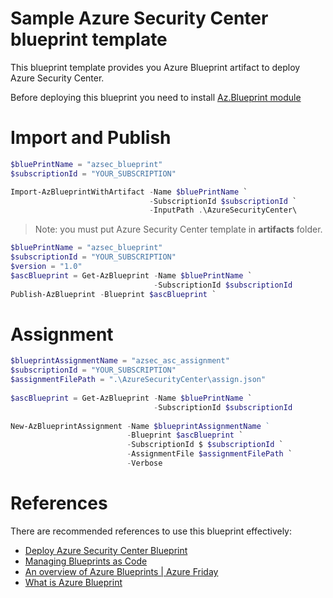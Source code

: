 # Sample Azure Security Center blueprint template

This blueprint template provides you Azure Blueprint artifact to deploy Azure Security Center. 

Before deploying this blueprint you need to install [Az.Blueprint module](https://powershellgallery.com/packages/Az.Blueprint/)

# Import and Publish

```powershell
$bluePrintName = "azsec_blueprint"
$subscriptionId = "YOUR_SUBSCRIPTION"

Import-AzBlueprintWithArtifact -Name $bluePrintName `
                               -SubscriptionId $subscriptionId `
                               -InputPath .\AzureSecurityCenter\
```

> Note: you must put Azure Security Center template in **artifacts** folder.

```powershell
$bluePrintName = "azsec_blueprint"
$subscriptionId = "YOUR_SUBSCRIPTION"
$version = "1.0"
$ascBlueprint = Get-AzBlueprint -Name $bluePrintName `
                                -SubscriptionId $subscriptionId
Publish-AzBlueprint -Blueprint $ascBlueprint `
```
# Assignment

```powershell
$blueprintAssignmentName = "azsec_asc_assignment"
$subscriptionId = "YOUR_SUBSCRIPTION"
$assignmentFilePath = ".\AzureSecurityCenter\assign.json"
 
$ascBlueprint = Get-AzBlueprint -Name $bluePrintName `
                                -SubscriptionId $subscriptionId
                                
New-AzBlueprintAssignment -Name $blueprintAssignmentName ` 
                          -Blueprint $ascBlueprint `
                          -SubscriptionId $ $subscriptionId `
                          -AssignmentFile $assignmentFilePath `
                          -Verbose
```

# References
There are recommended references to use this blueprint effectively:
- [Deploy Azure Security Center Blueprint](https://azsec.azurewebsites.net/2019/12/30/deploy-azure-security-center-blueprint/)
- [Managing Blueprints as Code](https://github.com/Azure/azure-blueprints/blob/master/README.md)
- [An overview of Azure Blueprints | Azure Friday](https://www.youtube.com/watch?v=cQ9D-d6KkMY)
- [What is Azure Blueprint](https://docs.microsoft.com/en-us/azure/governance/blueprints/overview)